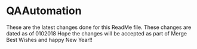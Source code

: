 # QAAutomation
These are the latest changes done for this ReadMe file.
These changes are dated as of 0102018
Hope the changes will be accepted as part of Merge
Best Wishes and happy New Year!!
